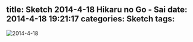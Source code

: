 title: Sketch 2014-4-18 Hikaru no Go - Sai
date: 2014-4-18 19:21:17
categories: Sketch
tags:
---
![2014-4-18](/img/sketches/2014.4.18.JPG)